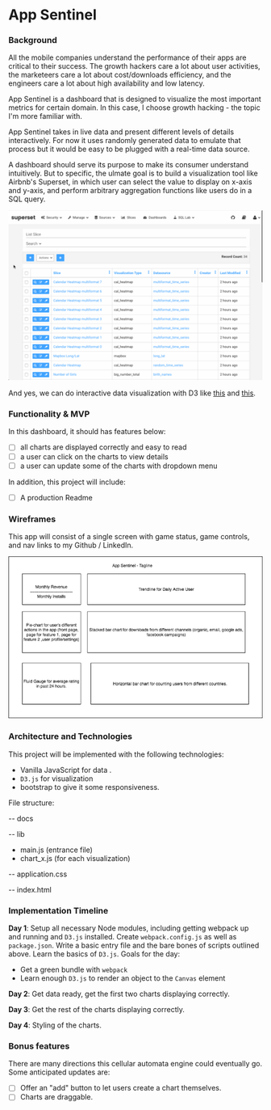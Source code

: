 # App Sentinel

### Background

All the mobile companies understand the performance of their apps are critical to their success. The growth hackers care a lot about user activities, the marketeers care a lot about cost/downloads efficiency, and the engineers care a lot about high availability and low latency. 

App Sentinel is a dashboard that is designed to visualize the most important metrics for certain domain. In this case, I choose growth hacking - the topic I'm more familiar with.

App Sentinel takes in live data and present different levels of details interactively. For now it uses randomly generated data to emulate that process but it would be easy to be plugged with a real-time data source.

A dashboard should serve its purpose to make its consumer understand intuitively. But to specific, the ulmate goal is to build a visualization tool like Airbnb's Superset, in which user can select the value to display on x-axis and y-axis, and perform arbitrary aggregation functions like users do in a SQL query.

![superset](images/superset.gif)

And yes, we can do interactive data visualization with D3 like [this](http://bl.ocks.org/anupsavvy/9513382) and [this](http://bl.ocks.org/diethardsteiner/3287802).

### Functionality & MVP  

In this dashboard, it should has features below:

- [ ] all charts are displayed correctly and easy to read
- [ ] a user can click on the charts to view details
- [ ] a user can update some of the charts with dropdown menu

In addition, this project will include:

- [ ] A production Readme

### Wireframes

This app will consist of a single screen with game status, game controls, and nav links to my Github / LinkedIn.

![wireframes](images/wireframe.png)

### Architecture and Technologies

This project will be implemented with the following technologies:

- Vanilla JavaScript for data .
- `D3.js` for visualization
- bootstrap to give it some responsiveness.

File structure:

-- docs

-- lib

 - main.js (entrance file)
 - chart_x.js (for each visualization)
 
-- application.css

-- index.html


### Implementation Timeline

**Day 1**: Setup all necessary Node modules, including getting webpack up and running and `D3.js` installed.  Create `webpack.config.js` as well as `package.json`.  Write a basic entry file and the bare bones of scripts outlined above.  Learn the basics of `D3.js`.  Goals for the day:

- Get a green bundle with `webpack`
- Learn enough `D3.js` to render an object to the `Canvas` element

**Day 2**: Get data ready, get the first two charts displaying correctly.

**Day 3**: Get the rest of the charts displaying correctly.

**Day 4**: Styling of the charts.


### Bonus features

There are many directions this cellular automata engine could eventually go.  Some anticipated updates are:

- [ ] Offer an "add" button to let users create a chart themselves.
- [ ] Charts are draggable.
